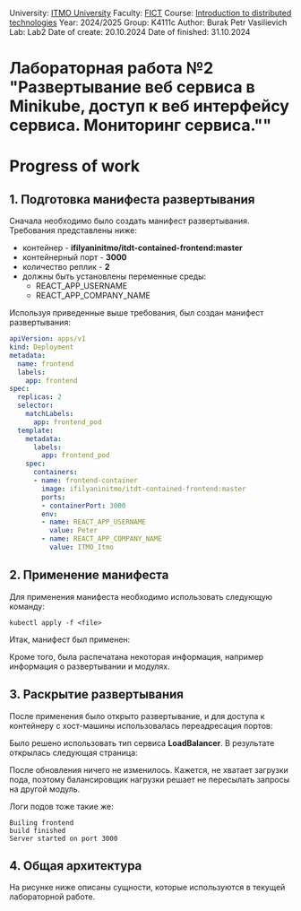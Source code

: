 University: [ITMO University](https://itmo.ru/ru/)
Faculty: [FICT](https://fict.itmo.ru)
Course: [Introduction to distributed technologies](https://github.com/itmo-ict-faculty/introduction-to-distributed-technologies)
Year: 2024/2025
Group: K4111c
Author: Burak Petr Vasilievich
Lab: Lab2
Date of create: 20.10.2024
Date of finished: 31.10.2024

# Лабораторная работа №2 "Развертывание веб сервиса в Minikube, доступ к веб интерфейсу сервиса. Мониторинг сервиса.""

# Progress of work
## 1. Подготовка манифеста развертывания
Сначала необходимо было создать манифест развертывания.
Требования представлены ниже:
* контейнер - **ifilyaninitmo/itdt-contained-frontend:master**
* контейнерный порт - **3000**
* количество реплик - **2**
* должны быть установлены переменные среды:
    * REACT_APP_USERNAME
    * REACT_APP_COMPANY_NAME

Используя приведенные выше требования, был создан манифест развертывания:

```yaml
apiVersion: apps/v1
kind: Deployment
metadata:
  name: frontend
  labels:
    app: frontend
spec:
  replicas: 2
  selector:
    matchLabels:
      app: frontend_pod
  template:
    metadata:
      labels:
        app: frontend_pod
    spec:
      containers:
      - name: frontend-container
        image: ifilyaninitmo/itdt-contained-frontend:master
        ports:
        - containerPort: 3000
        env:
        - name: REACT_APP_USERNAME
          value: Peter
        - name: REACT_APP_COMPANY_NAME
          value: ITMO_Itmo
```

## 2. Применение манифеста
Для применения манифеста необходимо использовать следующую команду:
```
kubectl apply -f <file>
```
Итак, манифест был применен:

<!-- ![img.png](resources/img.png) -->

Кроме того, была распечатана некоторая информация, например информация о развертывании и модулях.

## 3. Раскрытие развертывания
После применения было открыто развертывание, и для доступа к контейнеру с хост-машины использовалась переадресация портов:

<!-- ![img_1.png](resources/img_1.png) -->

Было решено использовать тип сервиса **LoadBalancer**. В результате открылась следующая страница:

<!-- ![img_2.png](resources/img_2.png) -->

После обновления ничего не изменилось. Кажется, не хватает загрузки пода, 
поэтому балансировщик нагрузки решает не пересылать запросы на другой модуль.

Логи подов тоже такие же:
```
Builing frontend
build finished
Server started on port 3000
```

## 4. Общая архитектура
На рисунке ниже описаны сущности, которые используются в текущей лабораторной работе.
<!-- ![img_3.png](resources/img_3.png) -->